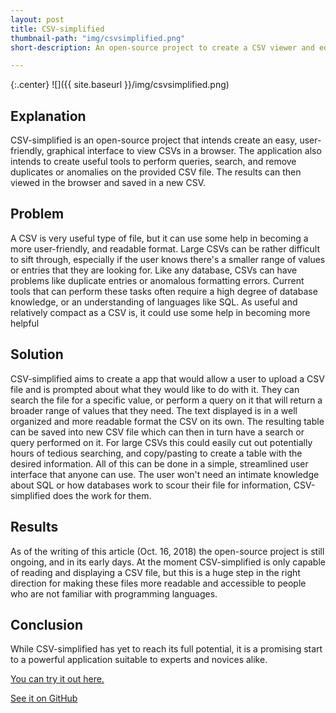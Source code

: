 ```yaml
---
layout: post
title: CSV-simplified
thumbnail-path: "img/csvsimplified.png"
short-description: An open-source project to create a CSV viewer and editor that can run in your browser.

---
```


{:.center}
![]({{ site.baseurl }}/img/csvsimplified.png)

## Explanation

CSV-simplified is an open-source project that intends create an easy, user-friendly, graphical interface to view CSVs in a browser.  The application also intends to create useful tools to perform queries, search, and remove duplicates or anomalies on the provided CSV file.  The results can then viewed in the browser and saved in a new CSV.

## Problem

A CSV is very useful type of file, but it can use some help in becoming a more user-friendly, and readable format.  Large CSVs can be rather difficult to sift through, especially if the user knows there's a smaller range of values or entries that they are looking for.  Like any database, CSVs can have problems like duplicate entries or anomalous formatting errors.  Current tools that can perform these tasks often require a high degree of database knowledge, or an understanding of languages like SQL.  As useful and relatively compact as a CSV is, it could use some help in becoming more helpful

## Solution

CSV-simplified aims to create a app that would allow a user to upload a CSV file and is prompted about what they would like to do with it.  They can search the file for a specific value, or perform a query on it that will return a broader range of values that they need.  The text displayed is in a well organized and more readable format the CSV on its own.  The resulting table can be saved into new CSV file which can then in turn have a search or query performed on it.  For large CSVs this could easily cut out potentially hours of tedious searching, and copy/pasting to create a table with the desired information.  All of this can be done in a simple, streamlined user interface that anyone can use.  The user won't need an intimate knowledge about SQL or how databases work to scour their file for information, CSV-simplified does the work for them.

## Results

As of the writing of this article (Oct. 16, 2018) the open-source project is still ongoing, and in its early days.  At the moment CSV-simplified is only capable of reading and displaying a CSV file, but this is a huge step in the right direction for making these files more readable and accessible to people who are not familiar with programming languages.

## Conclusion

While CSV-simplified has yet to reach its full potential, it is a promising start to a powerful application suitable to experts and novices alike.

[You can try it out here.](https://github.com/conkytom/CSV-simplified)

[See it on GitHub](https://github.com/conkytom/CSV-simplified)